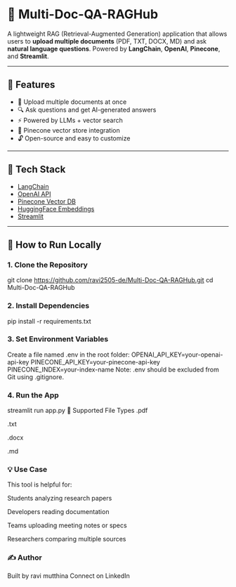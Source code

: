 # 📄 Multi-Doc-QA-RAGHub

A lightweight RAG (Retrieval-Augmented Generation) application that allows users to **upload multiple documents** (PDF, TXT, DOCX, MD) and ask **natural language questions**. Powered by **LangChain**, **OpenAI**, **Pinecone**, and **Streamlit**.

---

## 🧠 Features

- 📎 Upload multiple documents at once
- 🔍 Ask questions and get AI-generated answers
- ⚡ Powered by LLMs + vector search
- 💾 Pinecone vector store integration
- 🔓 Open-source and easy to customize

---

## 🧰 Tech Stack

- [LangChain](https://www.langchain.com/)
- [OpenAI API](https://platform.openai.com/)
- [Pinecone Vector DB](https://www.pinecone.io/)
- [HuggingFace Embeddings](https://huggingface.co/sentence-transformers)
- [Streamlit](https://streamlit.io/)

---

## 🚀 How to Run Locally

### 1. Clone the Repository
git clone https://github.com/ravi2505-de/Multi-Doc-QA-RAGHub.git
cd Multi-Doc-QA-RAGHub

### 2. Install Dependencies
pip install -r requirements.txt 

### 3. Set Environment Variables
Create a file named .env in the root folder:
OPENAI_API_KEY=your-openai-api-key
PINECONE_API_KEY=your-pinecone-api-key
PINECONE_INDEX=your-index-name
Note: .env should be excluded from Git using .gitignore.

### 4. Run the App

streamlit run app.py
📂 Supported File Types
.pdf

.txt

.docx

.md

### 💡 Use Case
This tool is helpful for:

Students analyzing research papers

Developers reading documentation

Teams uploading meeting notes or specs

Researchers comparing multiple sources

### ✍️ Author
Built by ravi mutthina
Connect on LinkedIn
